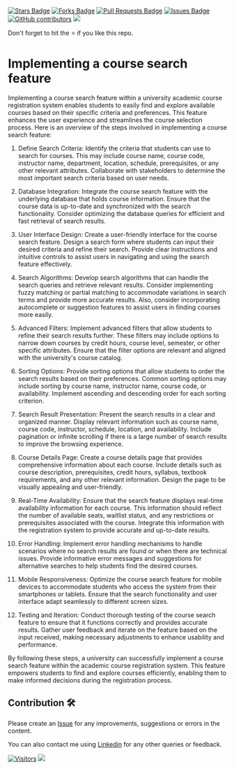 <a href="https://github.com/drshahizan/learn-php/stargazers"><img src="https://img.shields.io/github/stars/drshahizan/learn-php" alt="Stars Badge"/></a>
<a href="https://github.com/drshahizan/learn-php/network/members"><img src="https://img.shields.io/github/forks/drshahizan/learn-php" alt="Forks Badge"/></a>
<a href="https://github.com/drshahizan/learn-php/pulls"><img src="https://img.shields.io/github/issues-pr/drshahizan/learn-php" alt="Pull Requests Badge"/></a>
<a href="https://github.com/drshahizan/learn-php/issues"><img src="https://img.shields.io/github/issues/drshahizan/learn-php" alt="Issues Badge"/></a>
<a href="https://github.com/drshahizan/learn-php/graphs/contributors"><img alt="GitHub contributors" src="https://img.shields.io/github/contributors/drshahizan/learn-php?color=2b9348"></a>
![](https://visitor-badge.glitch.me/badge?page_id=drshahizan/learn-php)

Don't forget to hit the :star: if you like this repo.

# Implementing a course search feature
Implementing a course search feature within a university academic course registration system enables students to easily find and explore available courses based on their specific criteria and preferences. This feature enhances the user experience and streamlines the course selection process. Here is an overview of the steps involved in implementing a course search feature:

1. Define Search Criteria: Identify the criteria that students can use to search for courses. This may include course name, course code, instructor name, department, location, schedule, prerequisites, or any other relevant attributes. Collaborate with stakeholders to determine the most important search criteria based on user needs.

2. Database Integration: Integrate the course search feature with the underlying database that holds course information. Ensure that the course data is up-to-date and synchronized with the search functionality. Consider optimizing the database queries for efficient and fast retrieval of search results.

3. User Interface Design: Create a user-friendly interface for the course search feature. Design a search form where students can input their desired criteria and refine their search. Provide clear instructions and intuitive controls to assist users in navigating and using the search feature effectively.

4. Search Algorithms: Develop search algorithms that can handle the search queries and retrieve relevant results. Consider implementing fuzzy matching or partial matching to accommodate variations in search terms and provide more accurate results. Also, consider incorporating autocomplete or suggestion features to assist users in finding courses more easily.

5. Advanced Filters: Implement advanced filters that allow students to refine their search results further. These filters may include options to narrow down courses by credit hours, course level, semester, or other specific attributes. Ensure that the filter options are relevant and aligned with the university's course catalog.

6. Sorting Options: Provide sorting options that allow students to order the search results based on their preferences. Common sorting options may include sorting by course name, instructor name, course code, or availability. Implement ascending and descending order for each sorting criterion.

7. Search Result Presentation: Present the search results in a clear and organized manner. Display relevant information such as course name, course code, instructor, schedule, location, and availability. Include pagination or infinite scrolling if there is a large number of search results to improve the browsing experience.

8. Course Details Page: Create a course details page that provides comprehensive information about each course. Include details such as course description, prerequisites, credit hours, syllabus, textbook requirements, and any other relevant information. Design the page to be visually appealing and user-friendly.

9. Real-Time Availability: Ensure that the search feature displays real-time availability information for each course. This information should reflect the number of available seats, waitlist status, and any restrictions or prerequisites associated with the course. Integrate this information with the registration system to provide accurate and up-to-date results.

10. Error Handling: Implement error handling mechanisms to handle scenarios where no search results are found or when there are technical issues. Provide informative error messages and suggestions for alternative searches to help students find the desired courses.

11. Mobile Responsiveness: Optimize the course search feature for mobile devices to accommodate students who access the system from their smartphones or tablets. Ensure that the search functionality and user interface adapt seamlessly to different screen sizes.

12. Testing and Iteration: Conduct thorough testing of the course search feature to ensure that it functions correctly and provides accurate results. Gather user feedback and iterate on the feature based on the input received, making necessary adjustments to enhance usability and performance.

By following these steps, a university can successfully implement a course search feature within the academic course registration system. This feature empowers students to find and explore courses efficiently, enabling them to make informed decisions during the registration process.

## Contribution 🛠️
Please create an [Issue](https://github.com/drshahizan/learn-php/issues) for any improvements, suggestions or errors in the content.

You can also contact me using [Linkedin](https://www.linkedin.com/in/drshahizan/) for any other queries or feedback.

[![Visitors](https://api.visitorbadge.io/api/visitors?path=https%3A%2F%2Fgithub.com%2Fdrshahizan&labelColor=%23697689&countColor=%23555555&style=plastic)](https://visitorbadge.io/status?path=https%3A%2F%2Fgithub.com%2Fdrshahizan)
![](https://hit.yhype.me/github/profile?user_id=81284918)


